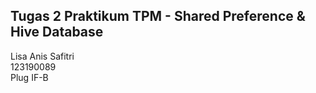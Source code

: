 ## Tugas 2 Praktikum TPM - Shared Preference & Hive Database
Lisa Anis Safitri<br>
123190089<br>
Plug IF-B
